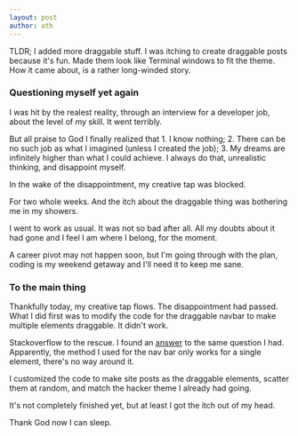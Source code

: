 ```yaml
---
layout: post
author: ath
---
```


TLDR; I added more draggable stuff. I was itching to create draggable posts because it's fun. Made them look like Terminal windows to fit the theme. How it came about, is a rather long-winded story.

### Questioning myself yet again

I was hit by the realest reality, through an interview for a developer job, about the level of my skill. It went terribly.

But all praise to God I finally realized that 1. I know nothing; 2. There can be no such job as what I imagined (unless I created the job); 3. My dreams are infinitely higher than what I could achieve. I always do that, unrealistic thinking, and disappoint myself.

In the wake of the disappointment, my creative tap was blocked.

For two whole weeks. And the itch about the draggable thing was bothering me in my showers.

I went to work as usual. It was not so bad after all. All my doubts about it had gone and I feel I am where I belong, for the moment. 

A career pivot may not happen soon, but I'm going through with the plan, coding is my weekend getaway and I'll need it to keep me sane.

### To the main thing

Thankfully today, my creative tap flows. The disappointment had passed. What I did first was to modify the code for the draggable navbar to make multiple elements draggable. It didn't work.

Stackoverflow to the rescue. I found an [answer](https://stackoverflow.com/a/63857834/22305530) to the same question I had. Apparently, the method I used for the nav bar only works for a single element, there's no way around it.

I customized the code to make site posts as the draggable elements, scatter them at random, and match the hacker theme I already had going.

It's not completely finished yet, but at least I got the itch out of my head.

Thank God now I can sleep.